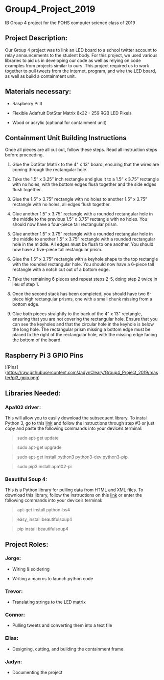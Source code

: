 # Group4_Project_2019
IB Group 4 project for the POHS computer science class of 2019

## **Project Description:**

  Our Group 4 project was to link an LED board to a school twitter account to relay announcements to the student body. For this project, we used various libraries to aid us in developing our code as well as relying on code examples from projects similar to ours. This project required us to work together to pull tweets from the internet, program, and wire the LED board, as well as build a containment unit.

## **Materials necessary:**
* Raspberry Pi 3

* Flexible Adafruit DotStar Matrix 8x32 - 256 RGB LED Pixels

* Wood or acrylic (optional for containment unit)

## **Containment Unit Building Instructions**
Once all pieces are all cut out, follow these steps. Read all instruction steps before proceeding.

1. Glue the DotStar Matrix to the 4" x 13" board, ensuring that the wires are coming through the rectangular hole.

2. Take the 1.5” x 3.25” inch rectangle and glue it to a 1.5” x 3.75” rectangle with no holes, with the bottom edges flush together and the side edges flush together. 

3. Glue the 1.5” x 3.75” rectangle with no holes to another 1.5” x 3.75” rectangle with no holes, all edges flush together.

3. Glue another 1.5” x 3.75” rectangle with a rounded rectangular hole in the middle to the previous 1.5” x 3.75” rectangle with no holes. You should now have a four-piece tall rectangular prism.

4. Glue another  1.5” x 3.75” rectangle with a rounded rectangular hole in the middle to another 1.5” x 3.75” rectangle with a rounded rectangular hole in the middle. All edges must be flush to one another. You should now have a five-piece tall rectangular prism.

5. Glue the  1.5” x 3.75” rectangle with a keyhole shape to the top rectangle with the rounded rectangular hole. You should now have a 6-piece tall rectangle with a notch cut out of a bottom edge.

6. Take the remaining 6 pieces and repeat steps 2-5, doing step 2 twice in lieu of step 1. 

7. Once the second stack has been completed, you should have two 6-piece high rectangular prisms, one with a small chunk missing from a bottom edge.

8. Glue both pieces straightly to the back of the 4" x 13" rectangle, ensuring that you are not covering the rectangular hole. Ensure that you can see the keyholes and that the circular hole in the keyhole is below the long hole. The rectangular prism missing a bottom edge must be placed to the right of the rectangular hole, with the missing edge facing the bottom of the board.

## **Raspberry Pi 3 GPIO Pins**
![Pins]
(https://raw.githubusercontent.com/JadynCleary/Group4_Project_2019/master/pi3_gpio.png)

## **Libraries Needed:**

### Apa102 driver:
This will allow you to easily download the subsequent library. To instal Python 3, go to this [link](https://pimylifeup.com/raspberry-pi-led-strip-apa102/) and follow the instructions through step #3 or just copy and paste the following commands into your device’s terminal:

>sudo apt-get update

>sudo apt-get upgrade

>sudo apt-get install python3 python3-dev python3-pip

>sudo pip3 install apa102-pi

### Beautiful Soup 4:
This is a Python library for pulling data from HTML and XML files. To download this library, follow the instructions on this [link](https://www.pythonforbeginners.com/beautifulsoup/beautifulsoup-4-python) or enter the following commands into your device’s terminal:

>apt-get install python-bs4

>easy_install beautifulsoup4

>pip install beautifulsoup4

## **Project Roles:**
### Jorge:
* Wiring & soldering

* Writing a macros to launch python code

### Trevor:
* Translating strings to the LED matrix

### Connor:
* Pulling tweets and converting them into a text file

### Elias:
* Designing, cutting, and building the containment frame

### Jadyn:
* Documenting the project

